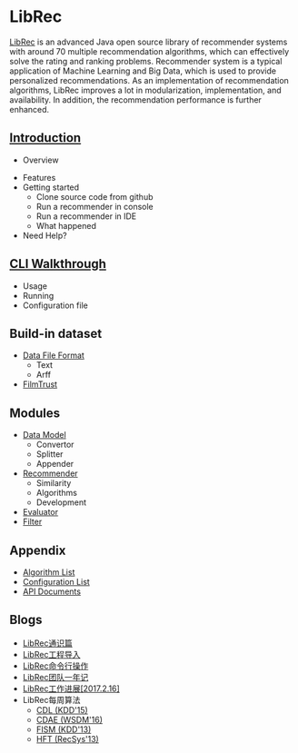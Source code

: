 # LibRec
[LibRec](http://www.librec.net) is an advanced Java open source library of recommender systems with around 70 multiple recommendation algorithms, which can effectively solve the rating and ranking problems. Recommender system is a typical application of Machine Learning and Big Data, which is used to provide personalized recommendations. As an implementation of recommendation algorithms, LibRec improves a lot in modularization, implementation, and availability. In addition, the recommendation performance is further enhanced.

## [Introduction](http://wiki.librec.net/doku.php?id=introduction)
+ Overview
- Features
- Getting started
    - Clone source code from github
    - Run a recommender in console
    - Run a recommender in IDE
    - What happened
- Need Help?

## [CLI Walkthrough](http://wiki.librec.net/doku.php?id=CLIWalkthrough)
  + Usage
  + Running
  + Configuration file

## Build-in dataset
  + [Data File Format](http://wiki.librec.net/doku.php?id=DataFileFormat)
     - Text
     - Arff
  + [FilmTrust](http://wiki.librec.net/doku.php?id=FilmTrust)


## Modules
+ [Data Model](http://wiki.librec.net/doku.php?id=DataModel)
  - Convertor
  - Splitter
  - Appender
+ [Recommender](http://wiki.librec.net/doku.php?id=Recommender)
    - Similarity
    - Algorithms
    - Development
+ [Evaluator](http://wiki.librec.net/doku.php?id=Evaluator)
+ [Filter](http://wiki.librec.net/doku.php?id=Filter)


## Appendix
+ [Algorithm List](http://wiki.librec.net/doku.php?id=AlgorithmList)
+ [Configuration List](http://wiki.librec.net/doku.php?id=ConfigurationList)
+ [API Documents](http://librec.net/doc/librec-v2.0/)

## Blogs
+ [LibRec通识篇](http://mp.weixin.qq.com/s/AB39ihVWXYHRbeODbGO-2g)
+ [LibRec工程导入](http://mp.weixin.qq.com/s/OyYn5_4GYAbF0L0SFgsHVQ)
+ [LibRec命令行操作](http://mp.weixin.qq.com/s/xnkg6BGyUUKmbs009p8XCw)
+ [LibRec团队一年记](http://mp.weixin.qq.com/s/vDnca1FMW9vVrFDgti_1IA)
+ [LibRec工作进展[2017.2.16]](http://mp.weixin.qq.com/s/WJP32VSChT4y_ofIBhbZ4A)
+ LibRec每周算法
  + [CDL (KDD'15)](https://mp.weixin.qq.com/s/AqgxnfR4h1FBRmmEe6uPqQ)
  + [CDAE (WSDM'16)](https://mp.weixin.qq.com/s/qwDIvXlpP5UIBTwtpqhYsg)
  + [FISM (KDD'13)](https://mp.weixin.qq.com/s/gHKOArFzUM9Zn8hEsA-1wQ)
  + [HFT (RecSys'13)](https://mp.weixin.qq.com/s/7yjA3_oCI5nSH4tv04BIhQ)

